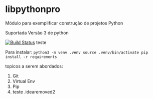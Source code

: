 # libpythonpro
Módulo para exemplificar construção de projetos Python

Suportada Versão 3 de python

[![Build Status](https://travis-ci.com/arturlauth/libpythonpro.svg?branch=master)](https://travis-ci.com/arturlauth/libpythonpro)
teste

Para instalar:
``
python3 -m venv .venv
source .venv/bin/activate
pip install -r requirements
``

topicos a serem abordados:
1. Git
2. Virtual Env
3. Pip
4. teste .idearemoved2